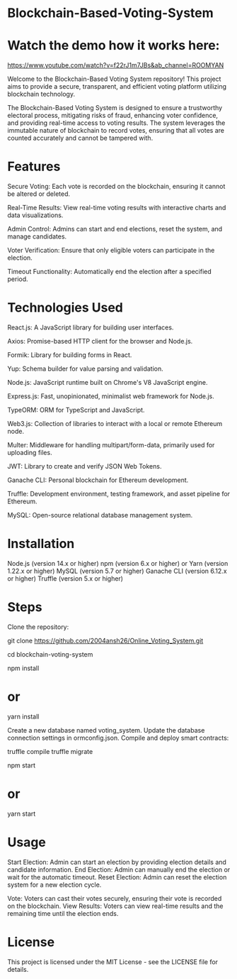 # Blockchain-Based-Voting-System

# Watch the demo how it works here:
https://www.youtube.com/watch?v=f22rJ1m7JBs&ab_channel=ROOMYAN


<!-- Blockchain-Based Voting System -->
Welcome to the Blockchain-Based Voting System repository! This project aims to provide a secure, transparent, and efficient voting platform utilizing blockchain technology.

<!-- Overview -->
The Blockchain-Based Voting System is designed to ensure a trustworthy electoral process, mitigating risks of fraud, enhancing voter confidence, and providing real-time access to voting results. The system leverages the immutable nature of blockchain to record votes, ensuring that all votes are counted accurately and cannot be tampered with.

# Features
Secure Voting: Each vote is recorded on the blockchain, ensuring it cannot be altered or deleted.

Real-Time Results: View real-time voting results with interactive charts and data visualizations.

Admin Control: Admins can start and end elections, reset the system, and manage candidates.

Voter Verification: Ensure that only eligible voters can participate in the election.

Timeout Functionality: Automatically end the election after a specified period.

# Technologies Used
<!-- Frontend -->

React.js: A JavaScript library for building user interfaces.

Axios: Promise-based HTTP client for the browser and Node.js.

Formik: Library for building forms in React.

Yup: Schema builder for value parsing and validation.

<!-- Backend -->

Node.js: JavaScript runtime built on Chrome's V8 JavaScript engine.

Express.js: Fast, unopinionated, minimalist web framework for Node.js.

TypeORM: ORM for TypeScript and JavaScript.

Web3.js: Collection of libraries to interact with a local or remote Ethereum node.

Multer: Middleware for handling multipart/form-data, primarily used for uploading files.

JWT: Library to create and verify JSON Web Tokens.

<!-- Blockchain -->

Ganache CLI: Personal blockchain for Ethereum development.

Truffle: Development environment, testing framework, and asset pipeline for Ethereum.

<!-- Database -->

MySQL: Open-source relational database management system.


# Installation

<!-- Prerequisites -->
Node.js (version 14.x or higher)
npm (version 6.x or higher) or Yarn (version 1.22.x or higher)
MySQL (version 5.7 or higher)
Ganache CLI (version 6.12.x or higher)
Truffle (version 5.x or higher)


# Steps
Clone the repository:

git clone https://github.com/2004ansh26/Online_Voting_System.git

cd blockchain-voting-system
<!-- Install dependencies: -->

npm install
# or
yarn install


<!-- Set up MySQL database: -->

Create a new database named voting_system.
Update the database connection settings in ormconfig.json.
Compile and deploy smart contracts:

truffle compile
truffle migrate

<!-- Start the development server: -->

npm start
# or
yarn start


# Usage
<!-- Admin -->
Start Election: Admin can start an election by providing election details and candidate information.
End Election: Admin can manually end the election or wait for the automatic timeout.
Reset Election: Admin can reset the election system for a new election cycle.

<!-- Voter -->
Vote: Voters can cast their votes securely, ensuring their vote is recorded on the blockchain.
View Results: Voters can view real-time results and the remaining time until the election ends.

# License
This project is licensed under the MIT License - see the LICENSE file for details.

